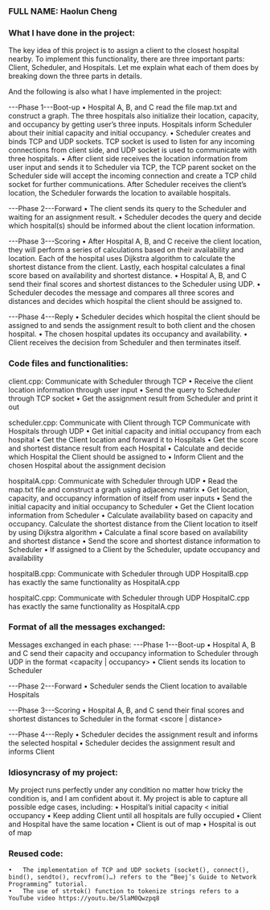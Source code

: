 ### FULL NAME: Haolun Cheng

### What I have done in the project:
The key idea of this project is to assign a client to the closest hospital nearby. To implement this functionality, there are three important parts: Client, Scheduler, and Hospitals. Let me explain what each of them does by breaking down the three parts in details.

And the following is also what I have implemented in the project:

---Phase 1---Boot-up
	•	Hospital A, B, and C read the file map.txt and construct a graph. The three hospitals also initialize their location, capacity, and occupancy by getting user’s three inputs. Hospitals inform Scheduler about their initial capacity and initial occupancy.
	•	Scheduler creates and binds TCP and UDP sockets. TCP socket is used to listen for any incoming connections from client side, and UDP socket is used to communicate with three hospitals.
	•	After client side receives the location information from user input and sends it to Scheduler via TCP, the TCP parent socket on the Scheduler side will accept the incoming connection and create a TCP child socket for further communications. After Scheduler receives the client’s location, the Scheduler forwards the location to available hospitals.

---Phase 2---Forward
	•	The client sends its query to the Scheduler and waiting for an assignment result.
	•	Scheduler decodes the query and decide which hospital(s) should be informed about the client location information.

---Phase 3---Scoring
	•	After Hospital A, B, and C receive the client location, they will perform a series of calculations based on their availability and location. Each of the hospital uses Dijkstra algorithm to calculate the shortest distance from the client. Lastly, each hospital calculates a final score based on availability and shortest distance.
	•	Hospital A, B, and C send their final scores and shortest distances to the Scheduler using UDP.
	•	Scheduler decodes the message and compares all three scores and distances and decides which hospital the client should be assigned to.

---Phase 4---Reply
	•	Scheduler decides which hospital the client should be assigned to and sends the assignment result to both client and the chosen hospital.
	•	The chosen hospital updates its occupancy and availability.
	•	Client receives the decision from Scheduler and then terminates itself.

### Code files and functionalities:
client.cpp:
    Communicate with Scheduler through TCP
	•	Receive the client location information through user input
	•	Send the query to Scheduler through TCP socket
	•	Get the assignment result from Scheduler and print it out

scheduler.cpp:
    Communicate with Client through TCP
    Communicate with Hospitals through UDP
    •	Get initial capacity and initial occupancy from each hospital
	•	Get the Client location and forward it to Hospitals
	•	Get the score and shortest distance result from each Hospital
	•	Calculate and decide which Hospital the Client should be assigned to
	•	Inform Client and the chosen Hospital about the assignment decision

hospitalA.cpp:
    Communicate with Scheduler through UDP
	•	Read the map.txt file and construct a graph using adjacency matrix
	•	Get location, capacity, and occupancy information of itself from user inputs
    •	Send the initial capacity and initial occupancy to Scheduler
	•	Get the Client location information from Scheduler
	•	Calculate availability based on capacity and occupancy. Calculate the shortest distance from the Client location to itself by using Dijkstra algorithm
	•	Calculate a final score based on availability and shortest distance
	•	Send the score and shortest distance information to Scheduler
	•	If assigned to a Client by the Scheduler, update occupancy and availability

hospitalB.cpp:
    Communicate with Scheduler through UDP
    HospitalB.cpp has exactly the same functionality as HospitalA.cpp

hospitalC.cpp:
    Communicate with Scheduler through UDP
    HospitalC.cpp has exactly the same functionality as HospitalA.cpp

### Format of all the messages exchanged:
Messages exchanged in each phase:
---Phase 1---Boot-up
	•	Hospital A, B and C send their capacity and occupancy information to Scheduler through UDP in the format <capacity | occupancy>
	•	Client sends its location to Scheduler <vertex index>

---Phase 2---Forward
	•	Scheduler sends the Client location to available Hospitals <vertex index>

---Phase 3---Scoring
	•	Hospital A, B, and C send their final scores and shortest distances to Scheduler in the format <score | distance>

---Phase 4---Reply
	•	Scheduler decides the assignment result and informs the selected hospital <Decision>
	•	Scheduler decides the assignment result and informs Client <Decision>

### Idiosyncrasy of my project:
My project runs perfectly under any condition no matter how tricky the condition is, and I am confident about it. 
My project is able to capture all possible edge cases, including:
	•	Hospital’s initial capacity < initial occupancy
	•	Keep adding Client until all hospitals are fully occupied
	•	Client and Hospital have the same location
	•	Client is out of map
	•	Hospital is out of map

### Reused code:
	•	The implementation of TCP and UDP sockets (socket(), connect(), bind(), sendto(), recvfrom()…) refers to the “Beej’s Guide to Network Programming” tutorial.
	•	The use of strtok() function to tokenize strings refers to a YouTube video https://youtu.be/5laM0Qwzpq8 
